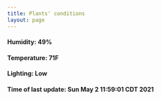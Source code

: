 ```yaml
---
title: Plants' conditions
layout: page
---
```



#### Humidity: 49%
#### Temperature: 71F
#### Lighting: Low
#### Time of last update: Sun May  2 11:59:01 CDT 2021
